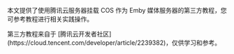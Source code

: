 本文提供了使用腾讯云服务器挂载 COS 作为 Emby 媒体服务器的第三方教程，您可参考教程进行相关实践操作。

<dx-alert infotype="explain" title="">
第三方教程来自于 [腾讯云开发者社区](https://cloud.tencent.com/developer/article/2239382)，仅供学习和参考。
</dx-alert>
